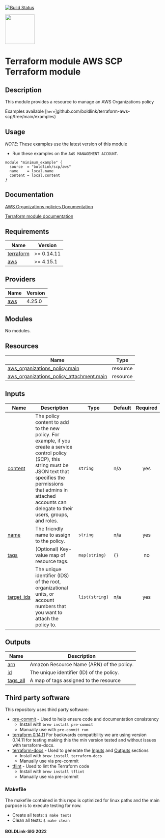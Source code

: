 [![Build Status](https://github.com/boldlink/terraform-aws-scp/actions/workflows/pre-commit.yml/badge.svg)](https://github.com/boldlink/terraform-aws-scp/actions)

[<img src="https://avatars.githubusercontent.com/u/25388280?s=200&v=4" width="96"/>](https://boldlink.io)

# Terraform module AWS SCP Terraform module

## Description

This module provides a resource to manage an AWS Organizations policy

Examples available [`here`]github.com/boldlink/terraform-aws-scp/tree/main/examples)

## Usage
*NOTE*: These examples use the latest version of this module
- Run these examples on the `AWS MANAGEMENT ACCOUNT`.

```console
module "minimum_example" {
  source  = "boldlink/scp/aws"
  name    = local.name
  content = local.content
}
```
## Documentation

[AWS Organizations policies Documentation](https://docs.aws.amazon.com/organizations/latest/userguide/orgs_manage_policies.html)

[Terraform module documentation](https://registry.terraform.io/providers/hashicorp/aws/latest/docs/resources/organizations_policy)

<!-- BEGINNING OF PRE-COMMIT-TERRAFORM DOCS HOOK -->
## Requirements

| Name | Version |
|------|---------|
| <a name="requirement_terraform"></a> [terraform](#requirement\_terraform) | >= 0.14.11 |
| <a name="requirement_aws"></a> [aws](#requirement\_aws) | >= 4.15.1 |

## Providers

| Name | Version |
|------|---------|
| <a name="provider_aws"></a> [aws](#provider\_aws) | 4.25.0 |

## Modules

No modules.

## Resources

| Name | Type |
|------|------|
| [aws_organizations_policy.main](https://registry.terraform.io/providers/hashicorp/aws/latest/docs/resources/organizations_policy) | resource |
| [aws_organizations_policy_attachment.main](https://registry.terraform.io/providers/hashicorp/aws/latest/docs/resources/organizations_policy_attachment) | resource |

## Inputs

| Name | Description | Type | Default | Required |
|------|-------------|------|---------|:--------:|
| <a name="input_content"></a> [content](#input\_content) | The policy content to add to the new policy. For example, if you create a service control policy (SCP), this string must be JSON text that specifies the permissions that admins in attached accounts can delegate to their users, groups, and roles. | `string` | n/a | yes |
| <a name="input_name"></a> [name](#input\_name) | The friendly name to assign to the policy. | `string` | n/a | yes |
| <a name="input_tags"></a> [tags](#input\_tags) | (Optional) Key-value map of resource tags. | `map(string)` | `{}` | no |
| <a name="input_target_ids"></a> [target\_ids](#input\_target\_ids) | The unique identifier (IDS) of the root, organizational units, or account numbers that you want to attach the policy to. | `list(string)` | n/a | yes |

## Outputs

| Name | Description |
|------|-------------|
| <a name="output_arn"></a> [arn](#output\_arn) | Amazon Resource Name (ARN) of the policy. |
| <a name="output_id"></a> [id](#output\_id) | The unique identifier (ID) of the policy. |
| <a name="output_tags_all"></a> [tags\_all](#output\_tags\_all) | A map of tags assigned to the resource |
<!-- END OF PRE-COMMIT-TERRAFORM DOCS HOOK -->

## Third party software
This repository uses third party software:
* [pre-commit](https://pre-commit.com/) - Used to help ensure code and documentation consistency
  * Install with `brew install pre-commit`
  * Manually use with `pre-commit run`
* [terraform 0.14.11](https://releases.hashicorp.com/terraform/0.14.11/) For backwards compatibility we are using version 0.14.11 for testing making this the min version tested and without issues with terraform-docs.
* [terraform-docs](https://github.com/segmentio/terraform-docs) - Used to generate the [Inputs](#Inputs) and [Outputs](#Outputs) sections
  * Install with `brew install terraform-docs`
  * Manually use via pre-commit
* [tflint](https://github.com/terraform-linters/tflint) - Used to lint the Terraform code
  * Install with `brew install tflint`
  * Manually use via pre-commit

### Makefile
The makefile contained in this repo is optimized for linux paths and the main purpose is to execute testing for now.
* Create all tests:
`$ make tests`
* Clean all tests:
`$ make clean`

#### BOLDLink-SIG 2022
